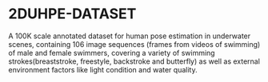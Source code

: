 # 2DUHPE-DATASET
A 100K scale annotated dataset for human pose estimation in underwater scenes, containing 106 image sequences (frames from videos of swimming) of male and female swimmers, covering a variety of swimming strokes(breaststroke, freestyle, backstroke and butterfly) as well as external environment factors like light condition and water quality.
